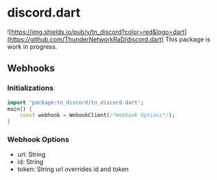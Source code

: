 # discord.dart
![https://img.shields.io/pub/v/tn_discord?color=red&logo=dart](https://github.com/ThunderNetworkRaD/discord.dart)
This package is work in progress.

## Webhooks

### Initializations
```dart
import 'package:tn_discord/tn_discord.dart';
main() {
    const webhook = WebookClient(/*Webhook Options*/);
}
```
### Webhook Options
- url: String
- id: String
- token: String
url overrides id and token
